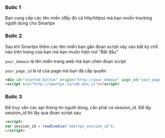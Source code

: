 ### Bước 1
Bạn cung cấp các tên miền (đầy đủ cả http/https) mà bạn muốn tracking người dùng cho Smartpx

### Bước 2
Sau khi Smartpx thêm các tên miền bạn gắn đoạn script này vào bất kỳ chỗ nào trên trang của bạn mà bạn muốn hiện nút "Bắt đầu"

`your_domain` là tên miền trang web mà bạn chèn đoạn script

`your_page_id` là id của page mà bạn đã cấp quyền

```html
<div id="started_button" origin="http://your_domain" page_id="your_page_id"></div>
<script src="http://smartpx.io/sdk.min.js"></script>
```
### Bước 3
Để truy vấn các api thông tin người dùng, cần phải có session_id. Để lấy session_id thì lấy qua đoạn script sau

```html
<script>
var session_id = readCookie('smartpx_session_id');
</script>
```

